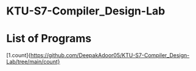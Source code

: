 # KTU-S7-Compiler_Design-Lab
# List of Programs
[1.count]{https://github.com/DeepakAdoor05/KTU-S7-Compiler_Design-Lab/tree/main/count}
